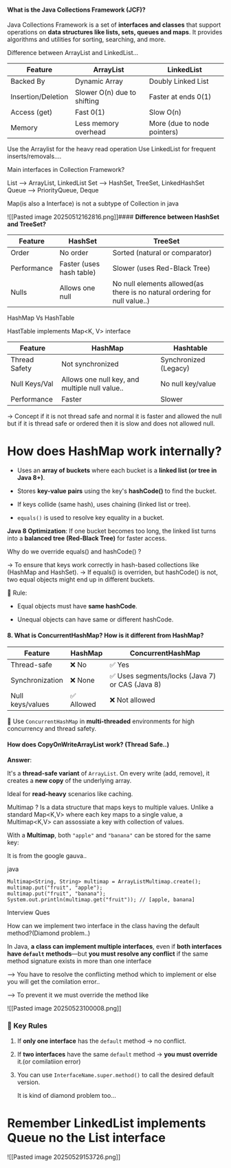  
#### **What is the Java Collections Framework (JCF)?**

Java Collections Framework is a set of **interfaces and classes** that support operations on **data structures like lists, sets, queues and maps**. It provides algorithms and utilities for sorting, searching, and more.

Difference between ArrayList and LinkedList...

| Feature            | ArrayList                   | LinkedList                  |
| ------------------ | --------------------------- | --------------------------- |
| Backed By          | Dynamic Array               | Doubly Linked List          |
| Insertion/Deletion | Slower O(n) due to shifting | Faster at ends 0(1)         |
| Access (get)       | Fast 0(1)                   | Slow O(n)                   |
| Memory             | Less memory overhead        | More (due to node pointers) |

Use the Arraylist for the heavy read operation
Use LinkedList for frequent inserts/removals....


Main interfaces in Collection Framework?

List --> ArrayList, LinkedList
Set --> HashSet, TreeSet, LinkedHashSet
Queue --> PriorityQueue, Deque

Map(is also a Interface) is not a subtype of Collection in java


![[Pasted image 20250512162816.png]]#### **Difference between HashSet and TreeSet?**

| Feature     | HashSet                  | TreeSet                                                                    |
| ----------- | ------------------------ | -------------------------------------------------------------------------- |
| Order       | No order                 | Sorted (natural or comparator)                                             |
| Performance | Faster (uses hash table) | Slower (uses Red-Black Tree)                                               |
| Nulls       | Allows one null          | No null elements allowed(as there is no natural ordering for null value..) |

HashMap Vs HashTable 

HastTable implements Map<K, V> interface 

| Feature       | HashMap                                        | Hashtable             |
| ------------- | ---------------------------------------------- | --------------------- |
| Thread Safety | Not synchronized                               | Synchronized (Legacy) |
| Null Keys/Val | Allows one null key, and multiple null value.. | No null key/value     |
| Performance   | Faster                                         | Slower                |
-> Concept if it is not thread safe and normal it is faster and allowed the null 
    but if it is thread safe or ordered then it is slow and does not allowed null.
# How does HashMap work internally?

- Uses an **array of buckets** where each bucket is a **linked list (or tree in Java 8+)**.
    
- Stores **key-value pairs** using the key's **hashCode()** to find the bucket.
    
- If keys collide (same hash), uses chaining (linked list or tree).
    
- `equals()` is used to resolve key equality in a bucket.

**Java 8 Optimization**: If one bucket becomes too long, the linked list turns into a **balanced tree (Red-Black Tree)** for faster access.

Why do we override equals() and hashCode() ?

-> To ensure that keys work correctly in hash-based collections like (HashMap and HashSet).
-> If equals() is overriden, but hashCode() is not, two equal objects might end up in different   buckets.

📌 Rule:

- Equal objects must have **same hashCode**.
    
- Unequal objects can have same or different hashCode.


#### 8. **What is ConcurrentHashMap? How is it different from HashMap?**

|Feature|HashMap|ConcurrentHashMap|
|---|---|---|
|Thread-safe|❌ No|✅ Yes|
|Synchronization|❌ None|✅ Uses segments/locks (Java 7) or CAS (Java 8)|
|Null keys/values|✅ Allowed|❌ Not allowed|

🎯 Use `ConcurrentHashMap` in **multi-threaded** environments for high concurrency and thread safety.


#### **How does CopyOnWriteArrayList work? (Thread Safe..)**

**Answer**:  

It's a **thread-safe variant** of `ArrayList`. On every write (add, remove), it creates a **new copy** of the underlying array.  

Ideal for **read-heavy** scenarios like caching.

Multimap ?
Is a data structure that maps keys to multiple values. Unlike a standard Map<K,V> where each key maps to a single value, a Multimap<K,V> can assossiate a key with collection of values.

With a **Multimap**, both `"apple"` and `"banana"` can be stored for the same key:

It is from the google gauva..

java


```
Multimap<String, String> multimap = ArrayListMultimap.create();
multimap.put("fruit", "apple");
multimap.put("fruit", "banana");
System.out.println(multimap.get("fruit")); // [apple, banana]

```
Interview Ques

How can we implement two interface in the class having the default method?(Diamond problem..)

In Java, **a class can implement multiple interfaces**, even if **both interfaces have `default` methods**—but **you must resolve any conflict** if the same method signature exists in more than one interface

--> You have to resolve the conflicting method which to implement or else you will get the comilation error..

--> To prevent it we must override the method like 

![[Pasted image 20250523100008.png]]

### 🔎 Key Rules

1. If **only one interface** has the `default` method → no conflict.
    
2. If **two interfaces** have the same `default` method → **you must override** it.(or comilatiion error)
    
3. You can use `InterfaceName.super.method()` to call the desired default version.
   
   
   It is kind of diamond problem too...
   
   
   
#   Remember LinkedList implements Queue no the List interface


![[Pasted image 20250529153726.png]]